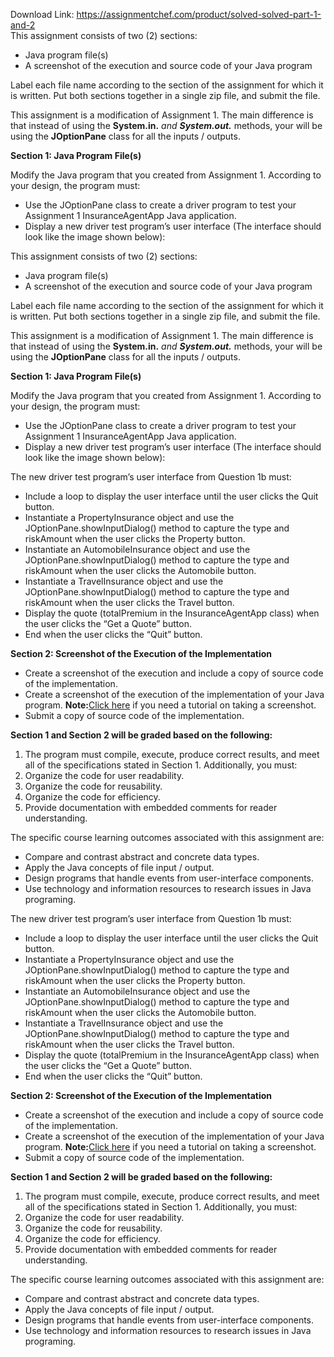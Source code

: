 Download Link: https://assignmentchef.com/product/solved-solved-part-1-and-2
<br>
This assignment consists of two (2) sections:

<ul>

 <li>Java program file(s)</li>

 <li>A screenshot of the execution and source code of your Java program</li>

</ul>

Label each file name according to the section of the assignment for which it is written. Put both sections together in a single zip file, and submit the file.

This assignment is a modification of Assignment 1. The main difference is that instead of using the <strong>System.in.*</strong> and <strong>System.out.*</strong> methods, your will be using the <strong>JOptionPane</strong> class for all the inputs / outputs.

<strong>Section 1: Java Program File(s)</strong>

Modify the Java program that you created from Assignment 1. According to your design, the program must:

<ul>

 <li>Use the JOptionPane class to create a driver program to test your Assignment 1 InsuranceAgentApp Java application.</li>

 <li>Display a new driver test program’s user interface (The interface should look like the image shown below):</li>

</ul>




This assignment consists of two (2) sections:

<ul>

 <li>Java program file(s)</li>

 <li>A screenshot of the execution and source code of your Java program</li>

</ul>

Label each file name according to the section of the assignment for which it is written. Put both sections together in a single zip file, and submit the file.

This assignment is a modification of Assignment 1. The main difference is that instead of using the <strong>System.in.*</strong> and <strong>System.out.*</strong> methods, your will be using the <strong>JOptionPane</strong> class for all the inputs / outputs.

<strong>Section 1: Java Program File(s)</strong>

Modify the Java program that you created from Assignment 1. According to your design, the program must:

<ul>

 <li>Use the JOptionPane class to create a driver program to test your Assignment 1 InsuranceAgentApp Java application.</li>

 <li>Display a new driver test program’s user interface (The interface should look like the image shown below):</li>

</ul>




The new driver test program’s user interface from Question 1b must:

<ul>

 <li>Include a loop to display the user interface until the user clicks the Quit button.</li>

 <li>Instantiate a PropertyInsurance object and use the JOptionPane.showInputDialog() method to capture the type and riskAmount when the user clicks the Property button.</li>

 <li>Instantiate an AutomobileInsurance object and use the JOptionPane.showInputDialog() method to capture the type and riskAmount when the user clicks the Automobile button.</li>

 <li>Instantiate a TravelInsurance object and use the JOptionPane.showInputDialog() method to capture the type and riskAmount when the user clicks the Travel button.</li>

 <li>Display the quote (totalPremium in the InsuranceAgentApp class) when the user clicks the “Get a Quote” button.</li>

 <li>End when the user clicks the “Quit” button.</li>

</ul>

<strong>Section 2:  Screenshot of the Execution of the Implementation</strong>

<ul>

 <li>Create a screenshot of the execution and include a copy of source code of the implementation.</li>

 <li>Create a screenshot of the execution of the implementation of your Java program. <strong>Note:</strong><a href="http://www.take-a-screenshot.org/">Click here</a> if you need a tutorial on taking a screenshot.</li>

 <li>Submit a copy of source code of the implementation.</li>

</ul>

<strong>Section 1 and Section 2 will be graded based on the following: </strong>

<ol>

 <li>The program must compile, execute, produce correct results, and meet all of the specifications stated in Section 1.  Additionally, you must:</li>

 <li>Organize the code for user readability.</li>

 <li>Organize the code for reusability.</li>

 <li>Organize the code for efficiency.</li>

 <li>Provide documentation with embedded comments for reader understanding.</li>

</ol>

The specific course learning outcomes associated with this assignment are:

<ul>

 <li>Compare and contrast abstract and concrete data types.</li>

 <li>Apply the Java concepts of file input / output.</li>

 <li>Design programs that handle events from user-interface components.</li>

 <li>Use technology and information resources to research issues in Java programing.</li>

</ul>




The new driver test program’s user interface from Question 1b must:

<ul>

 <li>Include a loop to display the user interface until the user clicks the Quit button.</li>

 <li>Instantiate a PropertyInsurance object and use the JOptionPane.showInputDialog() method to capture the type and riskAmount when the user clicks the Property button.</li>

 <li>Instantiate an AutomobileInsurance object and use the JOptionPane.showInputDialog() method to capture the type and riskAmount when the user clicks the Automobile button.</li>

 <li>Instantiate a TravelInsurance object and use the JOptionPane.showInputDialog() method to capture the type and riskAmount when the user clicks the Travel button.</li>

 <li>Display the quote (totalPremium in the InsuranceAgentApp class) when the user clicks the “Get a Quote” button.</li>

 <li>End when the user clicks the “Quit” button.</li>

</ul>

<strong>Section 2:  Screenshot of the Execution of the Implementation</strong>

<ul>

 <li>Create a screenshot of the execution and include a copy of source code of the implementation.</li>

 <li>Create a screenshot of the execution of the implementation of your Java program. <strong>Note:</strong><a href="http://www.take-a-screenshot.org/">Click here</a> if you need a tutorial on taking a screenshot.</li>

 <li>Submit a copy of source code of the implementation.</li>

</ul>

<strong>Section 1 and Section 2 will be graded based on the following: </strong>

<ol>

 <li>The program must compile, execute, produce correct results, and meet all of the specifications stated in Section 1.  Additionally, you must:</li>

 <li>Organize the code for user readability.</li>

 <li>Organize the code for reusability.</li>

 <li>Organize the code for efficiency.</li>

 <li>Provide documentation with embedded comments for reader understanding.</li>

</ol>

The specific course learning outcomes associated with this assignment are:

<ul>

 <li>Compare and contrast abstract and concrete data types.</li>

 <li>Apply the Java concepts of file input / output.</li>

 <li>Design programs that handle events from user-interface components.</li>

 <li>Use technology and information resources to research issues in Java programing.</li>

</ul>


